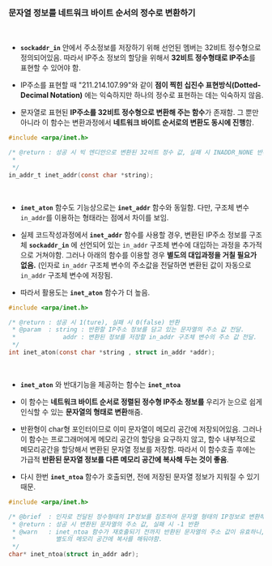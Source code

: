 ### 문자열 정보를 네트워크 바이트 순서의 정수로 변환하기 <br>

<br>

* **`sockaddr_in`** 안에서 주소정보를 저장하기 위해 선언된 멤버는 32비트 정수형으로 정의되어있음. 따라서 IP주소 정보의 할당을 위해서 **32비트 정수형태로 IP주소**를 표현할 수 있어야 함.

* IP주소를 표현할 때 "211.214.107.99"와 같이 **점이 찍힌 십진수 표현방식(Dotted-Decimal Notation)** 에는 익숙하지만 하나의 정수로 표현하는 데는 익숙하지 않음.

* 문자열로 표현된 **IP주소를 32비트 정수형으로 변환해 주는 함수**가 존재함. 그 뿐만 아니라 이 함수는 변환과정에서 **네트워크 바이트 순서로의 변환도 동시에 진행**함.


```C 
#include <arpa/inet.h>

/* @return : 성공 시 빅 엔디안으로 변환된 32비트 정수 값, 실패 시 INADDR_NONE 반환 
 *
 */
in_addr_t inet_addr(const char *string); 
```

<br>


* **`inet_aton`** 함수도 기능상으로는 **`inet_addr`** 함수와 동일함. 다만, 구조체 변수 `in_addr`를 이용하는 형태라는 점에서 차이를 보임.
* 실제 코드작성과정에서 **`inet_addr`** 함수를 사용할 경우, 변환된 IP주소 정보를 구조체 **`sockaddr_in`** 에 선언되어 있는 `in_addr` 구조체 변수에 대입하는 과정을 추가적으로 거쳐야함. 그러나 아래의 함수를 이용할 경우 **별도의 대입과정을 거칠 필요가 없음.** (인자로 `in_addr` 구조체 변수의 주소값을 전달하면 변환된 값이 자동으로 `in_addr` 구조체 변수에 저장됨.

* 따라서 활용도는 **`inet_aton`** 함수가 더 높음.


```C 
#include <arpa/inet.h>

/* @return : 성공 시 1(ture), 실패 시 0(false) 반환
 * @param  : string : 반환할 IP주소 정보를 담고 있는 문자열의 주소 값 전달.
 *             addr : 변환된 정보를 저장할 in_addr 구조체 변수의 주소 값 전달.
 */
int inet_aton(const char *string , struct in_addr *addr);
```

<br>

* **`inet_aton`** 와 반대기능을 제공하는 함수는 **`inet_ntoa`** 

* 이 함수는 **네트워크 바이트 순서로 정렬된 정수형 IP주소 정보를** 우리가 눈으로 쉽게 인식할 수 있는 **문자열의 형태로 변환**해줌.
* 반환형이 char형 포인터이므로 이미 문자열이 메모리 공간에 저장되어있음. 그러나 이 함수는 프로그래머에게 메모리 공간의 할당을 요구하지 않고, 함수 내부적으로 메모리공간을 할당해서 변환된 문자열 정보를 저장함. 따라서 이 함수호출 후에는 가급적 **반환된 문자열 정보를 다른 메모리 공간에 복사해 두는 것이 좋음**.
* 다시 한번 **`inet_ntoa`** 함수가 호출되면, 전에 저장된 문자열 정보가 지워질 수 있기 때문.


```C 
#include <arpa/inet.h>

/* @brief  : 인자로 전달된 정수형태의 IP정보를 참조하여 문자열 형태의 IP정보로 변환해서, 변환된 문자열의 주소 값을 반환
 * @return : 성공 시 변환된 문자열의 주소 값, 실패 시 -1 반환
 * @warn   : inet_ntoa 함수가 재호출되기 전까지 반환된 문자열의 주소 값이 유효하니, 오랫동안 문자열 정보를 유지해야 한다면 
 *           별도의 메모리 공간에 복사를 해둬야함.
 */
char* inet_ntoa(struct in_addr adr);
```
